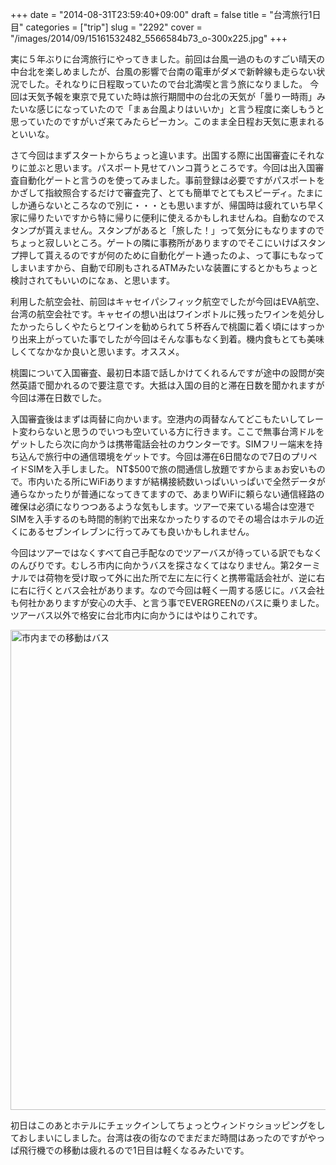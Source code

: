 +++
date = "2014-08-31T23:59:40+09:00"
draft = false
title = "台湾旅行1日目"
categories = ["trip"]
slug = "2292"
cover = "/images/2014/09/15161532482_5566584b73_o-300x225.jpg"
+++

実に５年ぶりに台湾旅行にやってきました。前回は台風一過のものすごい晴天の中台北を楽しめましたが、台風の影響で台南の電車がダメで新幹線も走らない状況でした。それなりに日程取っていたので台北満喫と言う旅になりました。
今回は天気予報を東京で見ていた時は旅行期間中の台北の天気が「曇り一時雨」みたいな感じになっていたので「まぁ台風よりはいいか」と言う程度に楽しもうと思っていたのですがいざ来てみたらピーカン。このまま全日程お天気に恵まれるといいな。

さて今回はまずスタートからちょっと違います。出国する際に出国審査にそれなりに並ぶと思います。パスポート見せてハンコ貰うところです。今回は出入国審査自動化ゲートと言うのを使ってみました。事前登録は必要ですがパスポートをかざして指紋照合するだけで審査完了、とても簡単でとてもスピーディ。たまにしか通らないところなので別に・・・とも思いますが、帰国時は疲れていち早く家に帰りたいですから特に帰りに便利に使えるかもしれませんね。自動なのでスタンプが貰えません。スタンプがあると「旅した！」って気分にもなりますのでちょっと寂しいところ。ゲートの隣に事務所がありますのでそこにいけばスタンプ押して貰えるのですが何のために自動化ゲート通ったのよ、って事にもなってしまいますから、自動で印刷もされるATMみたいな装置にするとかもちょっと検討されてもいいのになぁ、と思います。

利用した航空会社、前回はキャセイパシフィック航空でしたが今回はEVA航空、台湾の航空会社です。キャセイの想い出はワインボトルに残ったワインを処分したかったらしくやたらとワインを勧められて５杯呑んで桃園に着く頃にはすっかり出来上がっていた事でしたが今回はそんな事もなく到着。機内食もとても美味しくてなかなか良いと思います。オススメ。

桃園について入国審査、最初日本語で話しかけてくれるんですが途中の設問が突然英語で聞かれるので要注意です。大抵は入国の目的と滞在日数を聞かれますが今回は滞在日数でした。

入国審査後はまずは両替に向かいます。空港内の両替なんてどこもたいしてレート変わらないと思うのでいつも空いている方に行きます。ここで無事台湾ドルをゲットしたら次に向かうは携帯電話会社のカウンターです。SIMフリー端末を持ち込んで旅行中の通信環境をゲットです。今回は滞在6日間なので7日のプリペイドSIMを入手しました。 NT$500で旅の間通信し放題ですからまぁお安いもので。市内いたる所にWiFiありますが結構接続数いっぱいいっぱいで全然データが通らなかったりが普通になってきてますので、あまりWiFiに頼らない通信経路の確保は必須になりつつあるような気もします。ツアーで来ている場合は空港でSIMを入手するのも時間的制約で出来なかったりするのでその場合はホテルの近くにあるセブンイレブンに行ってみても良いかもしれません。

今回はツアーではなくすべて自己手配なのでツアーバスが待っている訳でもなくのんびりです。むしろ市内に向かうバスを探さなくてはなりません。第2ターミナルでは荷物を受け取って外に出た所で左に左に行くと携帯電話会社が、逆に右に右に行くとバス会社があります。なので今回は軽く一周する感じに。バス会社も何社かありますが安心の大手、と言う事でEVERGREENのバスに乗りました。ツアーバス以外で格安に台北市内に向かうにはやはりこれです。

<a href="/images/2014/08/14921976027_5fe78c4cb6_o-1.jpg"><img src="/images/2014/08/14921976027_5fe78c4cb6_o-1024x768.jpg" alt="市内までの移動はバス" width="1024" height="768" class="aligncenter size-large wp-image-2508" /></a>

初日はこのあとホテルにチェックインしてちょっとウィンドゥショッピングをしておしまいにしました。台湾は夜の街なのでまだまだ時間はあったのですがやっぱ飛行機での移動は疲れるので1日目は軽くなるみたいです。
